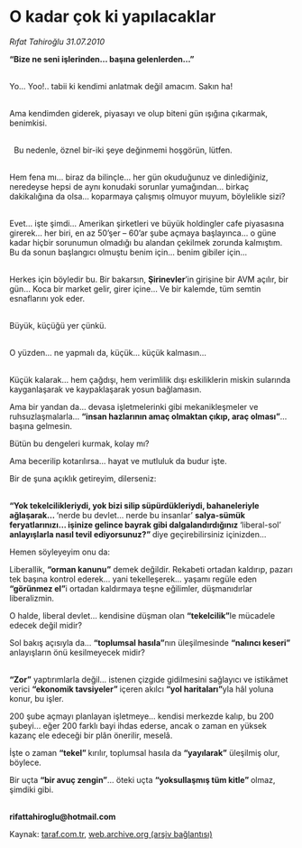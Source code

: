 # O kadar çok ki yapılacaklar

*Rıfat Tahiroğlu 31.07.2010*

<div class="yazi"><p><b>“Bize ne seni işlerinden… başına gelenlerden…” </b></p>
<p>           <br/> Yo… Yoo!.. tabii ki kendimi anlatmak değil amacım. Sakın ha! </p>
<p>           <br/> Ama kendimden giderek, piyasayı ve olup biteni gün ışığına çıkarmak, benimkisi. </p>
<p>          <br/>  Bu nedenle, öznel bir-iki şeye değinmemi hoşgörün, lütfen. </p>
<p>           <br/> Hem fena mı… biraz da bilinçle… her gün okuduğunuz ve dinlediğiniz, neredeyse hepsi de aynı konudaki sorunlar yumağından… birkaç dakikalığına da olsa… koparmaya çalışmış olmuyor muyum, böylelikle sizi?</p>
<p>            <br/>Evet… işte şimdi… Amerikan şirketleri ve büyük holdingler cafe piyasasına girerek… her biri, en az 50’şer – 60’ar şube açmaya başlayınca… o güne kadar hiçbir sorunumun olmadığı bu alandan çekilmek zorunda kalmıştım. Bu da sonun başlangıcı olmuştu benim için… benim gibiler için…</p>
<p>            <br/>Herkes için böyledir bu. Bir bakarsın, <b>Şirinevler</b>’in girişine bir AVM açılır, bir gün… Koca bir market gelir, girer içine… Ve bir kalemde, tüm semtin esnaflarını yok eder. </p>
<p>            <br/>Büyük, küçüğü yer çünkü. </p>
<p>            <br/>O yüzden… ne yapmalı da, küçük… küçük kalmasın…</p>
<p>            <br/>Küçük kalarak… hem çağdışı, hem verimlilik dışı eskiliklerin miskin sularında kayganlaşarak ve kaypaklaşarak yosun bağlamasın. </p>
<p>Ama bir yandan da… devasa işletmelerinki gibi mekanikleşmeler ve ruhsuzlaşmalarla… <b>“insan hazlarının amaç olmaktan çıkıp, araç olması”</b>… başına gelmesin. </p>
<p>Bütün bu dengeleri kurmak, kolay mı? </p>
<p>Ama becerilip kotarılırsa… hayat ve mutluluk da budur işte.</p>
<p>Bir de şuna açıklık getireyim, dilerseniz: </p>
<p><b><br/>“Yok tekelcilikleriydi, yok bizi silip süpürdükleriydi, bahaneleriyle ağlaşarak… </b>‘nerde bu devlet… nerde bu insanlar’ <b>salya-sümük feryatlarınızı… işinize gelince bayrak gibi dalgalandırdığınız </b>‘liberal-sol’ <b>anlayışlarla nasıl tevil ediyorsunuz?” </b>diye geçirebilirsiniz içinizden… </p>
<p>Hemen söyleyeyim onu da: </p>
<p>Liberallik, <b>“orman kanunu”</b> demek değildir. Rekabeti ortadan kaldırıp, pazarı tek başına kontrol ederek… yani tekelleşerek… yaşamı regüle eden <b>“görünmez el”</b>i ortadan kaldırmaya teşne eğilimler, düşmanıdırlar liberalizmin.</p>
<p>O halde, liberal devlet… kendisine düşman olan <b>“tekelcilik”</b>le mücadele edecek değil midir?</p>
<p>Sol bakış açısıyla da… <b>“toplumsal hasıla”</b>nın üleşilmesinde <b>“nalıncı keseri”</b> anlayışların önü kesilmeyecek midir?</p>
<p><b><br/>“Zor”</b> yaptırımlarla değil… istenen çizgide gidilmesini sağlayıcı ve istikâmet verici <b>“ekonomik tavsiyeler” </b>içeren akılcı <b>“yol haritaları”</b>yla hâl yoluna konur, bu işler.</p>
<p>200 şube açmayı planlayan işletmeye… kendisi merkezde kalıp, bu 200 şubeyi… eğer 200 farklı bayi ihdas ederse, ancak o zaman en yüksek kazanç ele edeceği bir plân önerilir, meselâ.</p>
<p>İşte o zaman <b>“tekel” </b>kırılır, toplumsal hasıla da <b>“yayılarak”</b> üleşilmiş olur, böylece.</p>
<p>Bir uçta <b>“bir avuç zengin”</b>… öteki uçta <b>“yoksullaşmış tüm kitle” </b>olmaz, şimdiki gibi.</p>
<p><b><br/>rifattahiroglu@hotmail.com</b></p>
</div>

Kaynak: [taraf.com.tr](http://www.taraf.com.tr:80/rifat-tahiroglu/makale-o-kadar-cok-ki-yapilacaklar.htm), [web.archive.org (arşiv bağlantısı)](http://web.archive.org/web/20100803083906/http://www.taraf.com.tr:80/rifat-tahiroglu/makale-o-kadar-cok-ki-yapilacaklar.htm)
